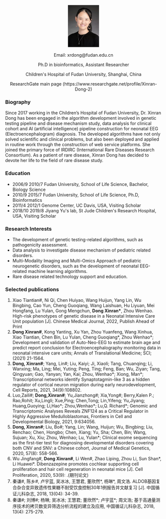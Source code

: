
<div align="center">
  <img src="XinranDong-mod.jpg" style="display: inline-block; width: 20%"/>
  <p>Email: xrdong@fudan.edu.cn</p>
  <p>Ph.D in bioinformatics, Assistant Researcher</p>
  <p>Children's Hospital of Fudan University, Shanghai, China</p>
  <p>ResearchGate main page (https://www.researchgate.net/profile/Xinran-Dong-2) </p>
</div>

### Biography

Since 2017 working in the Children’s Hospital of Fudan University, Dr. Xinran Dong has been engaged in the algorithm development involved in genetic testing pipeline and disease mechanism study, data analysis for clinical cohort and AI (artificial intelligence) pipeline construction for neonatal EEG (Electroencephalogram) diagnosis. The developed algorithms have not only solved scientific and clinical problems, but also been deployed and applied in routine work through the construction of web service platforms. 
She joined the primary force of IRDIRC (International Rare Diseases Research Consortium). As a patient of rare disease, Xinran Dong has decided to devote her life to the field of rare disease study. 

### Education

- 2006/9	2010/7	Fudan University, School of Life Science,	Bachelor,	Biology Science
- 2010/9	2015/7	Fudan University, School of Life Science,	Ph.D,	Bioinformatics
- 2011/4  2012/1  Genome Center, UC Davis, USA, Visiting Scholar
- 2018/10 2019/8  Jiyang Yu's lab, St Jude Children's Research Hospital, USA, Visiting Scholar

### Research Interests

- The development of genetic testing-related algorithms, such as pathogenicity assessment. 
- Data analysis to investigate disease mechanism of pediatric related disorders.
- Multi-Modality Imaging and Multi-Omics Approach of pediatric neurogenetic disorders, such as the development of neonatal EEG-related machine learning algorithms. 
- Rare disease related technology support and education.

### Selected publications

1.	Xiao Tiantian#, Ni Qi, Chen Huiyao, Wang Huijun, Yang Lin, Wu Bingbing, Cao Yun, Cheng Guoqiang, Wang Laishuan, Hu Liyuan, Mei Hongfang, Lu Yulan, Gong Mengchun, <b>Dong Xinran*</b>, Zhou Wenhao. High-risk phenotypes of genetic disease in a Neonatal Intensive Care Unit population [J]. Chinese Medical Journal, 2022, Publish Ahead of Print
2.	<b>Dong Xinran#</b>, Kong Yanting, Xu Yan, Zhou Yuanfeng, Wang Xinhua, Xiao Tiantian, Chen Bin, Lu Yulan, Cheng Guoqiang*, Zhou Wenhao*; Development and validation of Auto-Neo-EEG to estimate brain age and predict report conclusion for Electroencephalography monitoring data in neonatal intensive care units; Annals of Translational Medicine; SCI; (2021) 21-1564.
3.	<b>Dong, Xinran#</b>; Yang, Lin#; Liu, Kaiyi; Ji, Xiaoli; Tang, Chuanqing; Li, Wanxing; Ma, Ling; Mei, Yuting; Peng, Ting; Feng, Ban; Wu, Ziyan; Tang, Qingyuan; Gao, Yanyan; Yan, Kai; Zhou, Wenhao*; Xiong, Man*; Transcriptional networks identify Synaptotagmin-like 3 as a hidden regulator of cortical neuron migration during early neurodevelopment, Cell Reports, 2021, 34(9):108802.
4.	Luo,Zaili#; <b>Dong,Xinran#</b>; Yu,Jianzhong#; Xia,Yong#; Berry,Kalen P.; Rao,Rohit; Xu,Lingli; Xue,Ping; Chen,Tong; Lin,Yifeng; Yu,Jiyang; Huang,Guoying; Li,Hao*; Zhou,Wenhao*; Lu,Q. Richard*; Genomic and Transcriptomic Analyses Reveals ZNF124 as a Critical Regulator in Highly Aggressive Medulloblastomas, Frontiers in Cell and Developmental Biology, 2021, 9:634056. 
5.	<b>Dong, Xinran#</b>; Liu, Bo#; Yang, Lin; Wang, Huijun; Wu, Bingbing; Liu, Renchao; Chen, Hongbo; Chen, Xiang; Yu, Sha; Chen, Bin; Wang, Sujuan; Xu, Xiu; Zhou, Wenhao; Lu, Yulan*; Clinical exome sequencing as the first-tier test for diagnosing developmental disorders covering both CNV and SNV: a Chinese cohort, Journal of Medical Genetics, 2020, 57(8): 558-566. 
6.	Wu Jingfang#, <b>Dong Xinran#</b>, Li Wen#, Zhao Liping, Zhou Li, Sun Shan*, Li Huawei*. Dibenzazepine promotes cochlear supporting cell proliferation and hair cell regeneration in neonatal mice [J]. Cell Proliferation, 2020, 53(9): .(期刊论文)
7.	秦谦#, 陈乡#, 卢宇蓝, 吴冰冰, 王慧君, 董欣然*, 杨琳*, 周文浩. ALDOB基因复合杂合变异致遗传性果糖不耐受饮食控制30年1例报告并文献复习 [J]. 中国循证儿科杂志, 2018, 13(04): 34-39.
8.	秦谦#; 刘博#; 杨琳; 吴冰冰; 王慧君; 董欣然*; 卢宇蓝*; 周文浩; 基于高通量测序技术的拷贝数变异筛选分析流程的建立及应用, 中国循证儿科杂志, 2018, 13(4): 275-279. 

